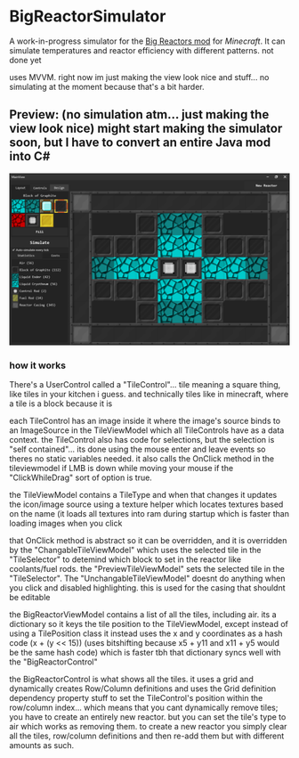 # BigReactorSimulator
A work-in-progress simulator for the [Big Reactors mod](https://www.curseforge.com/minecraft/mc-mods/big-reactors) for *Minecraft*. It can simulate temperatures and reactor efficiency with different patterns. not done yet

uses MVVM. right now im just making the view look nice and stuff... no simulating at the moment because that's a bit harder.

## Preview: (no simulation atm... just making the view look nice) might start making the simulator soon, but I have to convert an entire Java mod into C#

![](docs/images/BigReactorSimulator_2021-03-18_14.36.29.png)

### how it works
There's a UserControl called a "TileControl"... tile meaning a square thing, like tiles in your kitchen i guess. and technically tiles like in minecraft, where a tile is a block because it is

each TileControl has an image inside it where the image's source binds to an ImageSource in the TileViewModel which all TileControls have as a data context. the TileControl also has code for selections, but the selection is "self contained"... its done using the mouse enter and leave events so theres no static variables needed. it also calls the OnClick method in the tileviewmodel if LMB is down while moving your mouse if the "ClickWhileDrag" sort of option is true.

the TileViewModel contains a TileType and when that changes it updates the icon/image source using a texture helper which locates textures based on the name (it loads all textures into ram during startup which is faster than loading images when you click

that OnClick method is abstract so it can be overridden, and it is overridden by the "ChangableTileViewModel" which uses the selected tile in the "TileSelector" to detemind which block to set in the reactor like coolants/fuel rods. the "PreviewTileViewModel" sets the selected tile in the "TileSelector". The "UnchangableTileViewModel" doesnt do anything when you click and disabled highlighting. this is used for the casing that shouldnt be editable

the BigReactorViewModel contains a list of all the tiles, including air. its a dictionary so it keys the tile position to the TileViewModel, except instead of using a TilePosition class it instead uses the x and y coordinates as a hash code (x + (y << 15)) (uses bitshifting because x5 + y11 and x11 + y5 would be the same hash code) which is faster tbh 
that dictionary syncs well with the "BigReactorControl"

the BigReactorControl is what shows all the tiles. it uses a grid and dynamically creates Row/Column definitions and uses the Grid definition dependency property stuff to set the TileControl's position within the row/column index... which means that you cant dynamically remove tiles; you have to create an entirely new reactor. but you can set the tile's type to air which works as removing them. 
to create a new reactor you simply clear all the tiles, row/column definitions and then re-add them but with different amounts as such.
